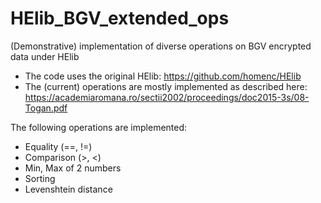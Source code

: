 # HElib_BGV_extended_ops
(Demonstrative) implementation of diverse operations on BGV encrypted data under HElib
* The code uses the original HElib: https://github.com/homenc/HElib
* The (current) operations are mostly implemented as described here: https://academiaromana.ro/sectii2002/proceedings/doc2015-3s/08-Togan.pdf </br>

The following operations are implemented:
* Equality (==, !=)
* Comparison (>, <)
* Min, Max of 2 numbers
* Sorting
* Levenshtein distance 
